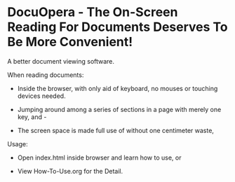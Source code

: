 # DocuOpera - The On-Screen Reading For Documents Deserves To Be More Convenient!

A better document viewing software.

When reading documents:

* Inside the browser, with only aid of keyboard, no mouses or touching devices needed.

* Jumping around among a series of sections in a page with merely one key, and -

* The screen space is made full use of without one centimeter waste, 

Usage:

* Open index.html inside browser and learn how to use, or

* View How-To-Use.org for the Detail.


